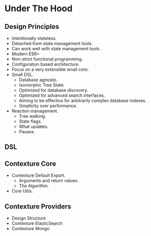 ﻿# Under The Hood

## Design Principles

- Intentionally stateless.
- Detached from state management tools.
- Can work well with state management tools.
- Modern ES6+
- Non-strict functional programming.
- Configuration based architecture.
- Focus on a very extensible small core.
- Small DSL.
  - Database agnostic.
  - Isomorphic Tree State.
  - Optimized for database discovery.
  - Optimized for advanced search interfaces.
  - Aiming to be effective for arbitrarily complex database indexes.
  - Simplicity over performance.
- Reaction management.
  - Tree walking.
  - State flags.
  - What updates.
  - Pauses.

## DSL

## Contexture Core
- Contexture Default Export.
  - Arguments and return values.
  - The Algorithm.
- Core Utils.

## Contexture Providers
  - Design Structure
  - Contexture ElasticSearch
  - Contexture Mongo
